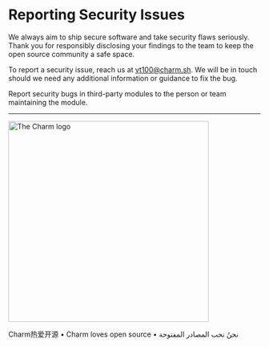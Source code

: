 # Reporting Security Issues

We always aim to ship secure software and take security flaws seriously. Thank
you for responsibly disclosing your findings to the team to keep the open
source community a safe space.

To report a security issue, reach us at vt100@charm.sh. We will be in touch should we need any additional information or guidance to fix the bug.

Report security bugs in third-party modules to the person or team maintaining the module.

***

<a href="https://charm.sh/"><img alt="The Charm logo" src="https://stuff.charm.sh/charm-badge.jpg" width="400"></a>

Charm热爱开源 • Charm loves open source • نحنُ نحب المصادر المفتوحة
